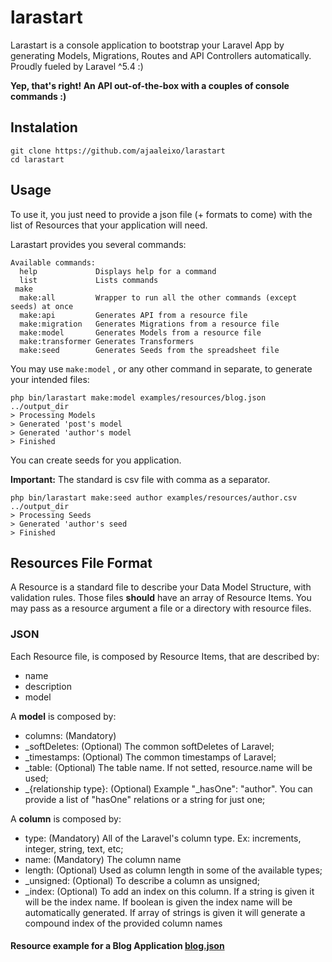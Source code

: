 # larastart
Larastart is a console application to bootstrap your Laravel App by generating Models, Migrations, Routes and API Controllers automatically.
Proudly fueled by Laravel ^5.4 :)

**Yep, that's right! An API out-of-the-box with a couples of console commands :)**

## Instalation
```
git clone https://github.com/ajaaleixo/larastart
cd larastart
```

## Usage
To use it, you just need to provide a json file (+ formats to come) with the list of Resources that your application will need.

Larastart provides you several commands:
```
Available commands:
  help             Displays help for a command
  list             Lists commands
 make
  make:all         Wrapper to run all the other commands (except seeds) at once
  make:api         Generates API from a resource file
  make:migration   Generates Migrations from a resource file
  make:model       Generates Models from a resource file
  make:transformer Generates Transformers 
  make:seed        Generates Seeds from the spreadsheet file
```

You may use ```make:model``` , or any other command in separate, to generate your intended files:
```
php bin/larastart make:model examples/resources/blog.json ../output_dir
> Processing Models
> Generated 'post's model
> Generated 'author's model
> Finished
```

You can create seeds for you application.

**Important:** The standard is csv file with comma as a separator.

```
php bin/larastart make:seed author examples/resources/author.csv ../output_dir
> Processing Seeds
> Generated 'author's seed
> Finished
```


## Resources File Format

A Resource is a standard file to describe your Data Model Structure, with validation rules. Those files **should** have an array of Resource Items.
You may pass as a resource argument a file or a directory with resource files.

### JSON
Each Resource file, is composed by Resource Items, that are described by:
- name
- description
- model

A **model** is composed by:
- columns: (Mandatory)
- _softDeletes: (Optional) The common softDeletes of Laravel;
- _timestamps: (Optional) The common timestamps of Laravel;
- _table: (Optional) The table name. If not setted, resource.name will be used;
- _{relationship type}: (Optional) Example "_hasOne": "author". You can provide a list of "hasOne" relations or a string for just one;

A **column** is composed by:
- type: (Mandatory) All of the Laravel's column type. Ex: increments, integer, string, text, etc;
- name: (Mandatory) The column name
- length: (Optional) Used as column length in some of the available types;
- _unsigned: (Optional) To describe a column as unsigned;
- _index: (Optional) To add an index on this column. If a string is given it will be the index name. If boolean is given the index name will be automatically generated. If array of strings is given it will generate a compound index of the provided column names

#### Resource example for a Blog Application [blog.json](https://github.com/ajaaleixo/larastart/blob/master/examples/resources/blog.json)
